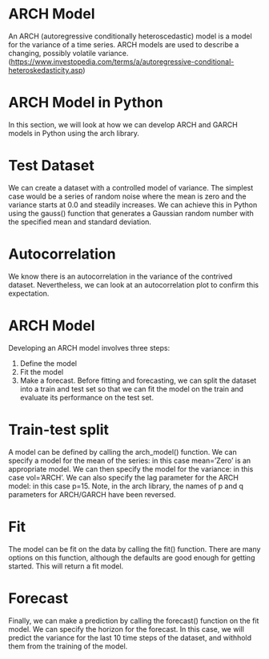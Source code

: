 # ARCH Model
An ARCH (autoregressive conditionally heteroscedastic) model is a model for the variance of a time series. ARCH models are used to describe a changing, possibly volatile variance. (https://www.investopedia.com/terms/a/autoregressive-conditional-heteroskedasticity.asp)

# ARCH Model in Python
In this section, we will look at how we can develop ARCH and GARCH models in Python using the arch library.

# Test Dataset
We can create a dataset with a controlled model of variance. The simplest case would be a series of random noise where the mean is zero and the variance starts at 0.0 and steadily increases. We can achieve this in Python using the gauss() function that generates a Gaussian random number with the specified mean and standard deviation.

# Autocorrelation
We know there is an autocorrelation in the variance of the contrived dataset. Nevertheless, we can look at an autocorrelation plot to confirm this expectation.

# ARCH Model
Developing an ARCH model involves three steps:
1. Define the model
2. Fit the model
3. Make a forecast.
Before fitting and forecasting, we can split the dataset into a train and test set so that we can fit the model on the train and evaluate its performance on the test set.

# Train-test split
A model can be defined by calling the arch_model() function. We can specify a model for the mean of the series: in this case mean=’Zero’ is an appropriate model. We can then specify the model for the variance: in this case vol=’ARCH’. We can also specify the lag parameter for the ARCH model: in this case p=15. Note, in the arch library, the names of p and q parameters for ARCH/GARCH have been reversed.

# Fit
The model can be fit on the data by calling the fit() function. There are many options on this function, although the defaults are good enough for getting started. This will return a fit model.

# Forecast
Finally, we can make a prediction by calling the forecast() function on the fit model. We can specify the horizon for the forecast.
In this case, we will predict the variance for the last 10 time steps of the dataset, and withhold them from the training of the model.

